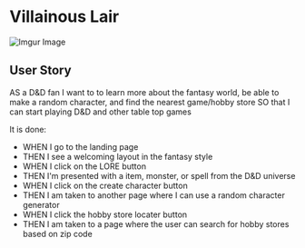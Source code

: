 # Villainous Lair

![Imgur Image](https://imgur.com/mRuSBz9)

## User Story
 AS a D&D fan
I want to to learn more about the fantasy world, be able to make a random character, and find the nearest game/hobby store
SO that I can start playing D&D and other table top games

It is done:
* WHEN I go to the landing page
* THEN I see a welcoming layout in the fantasy style
* WHEN I click on the LORE button
* THEN I'm presented with a item, monster, or spell from the D&D universe
* WHEN I click on the create character button
* THEN I am taken to another page where I can use a random character generator
* WHEN I click the hobby store locater button
* THEN I am taken to a page where the user can search for hobby stores based on zip code
